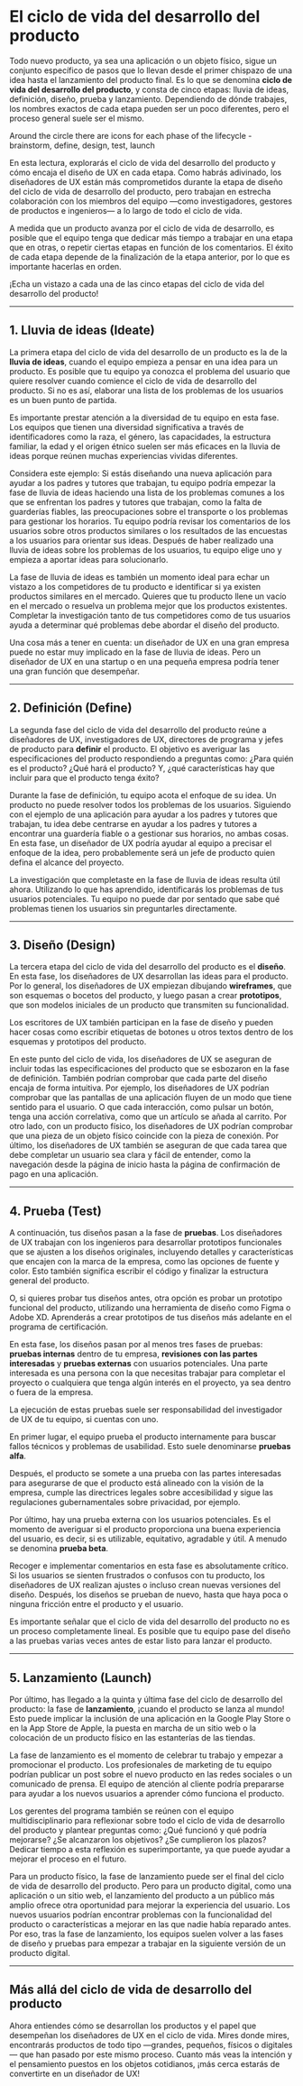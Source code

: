 # El ciclo de vida del desarrollo del producto

Todo nuevo producto, ya sea una aplicación o un objeto físico, sigue un conjunto específico de pasos que lo llevan desde el primer chispazo de una idea hasta el lanzamiento del producto final. Es lo que se denomina **ciclo de vida del desarrollo del producto**, y consta de cinco etapas: lluvia de ideas, definición, diseño, prueba y lanzamiento. Dependiendo de dónde trabajes, los nombres exactos de cada etapa pueden ser un poco diferentes, pero el proceso general suele ser el mismo.

Around the circle there are icons for each phase of the lifecycle - brainstorm, define, design, test, launch

En esta lectura, explorarás el ciclo de vida del desarrollo del producto y cómo encaja el diseño de UX en cada etapa. Como habrás adivinado, los diseñadores de UX están más comprometidos durante la etapa de diseño del ciclo de vida de desarrollo del producto, pero trabajan en estrecha colaboración con los miembros del equipo —como investigadores, gestores de productos e ingenieros— a lo largo de todo el ciclo de vida.

A medida que un producto avanza por el ciclo de vida de desarrollo, es posible que el equipo tenga que dedicar más tiempo a trabajar en una etapa que en otras, o repetir ciertas etapas en función de los comentarios. El éxito de cada etapa depende de la finalización de la etapa anterior, por lo que es importante hacerlas en orden.

¡Echa un vistazo a cada una de las cinco etapas del ciclo de vida del desarrollo del producto!

---

## 1. Lluvia de ideas (Ideate)

La primera etapa del ciclo de vida del desarrollo de un producto es la de la **lluvia de ideas**, cuando el equipo empieza a pensar en una idea para un producto. Es posible que tu equipo ya conozca el problema del usuario que quiere resolver cuando comience el ciclo de vida de desarrollo del producto. Si no es así, elaborar una lista de los problemas de los usuarios es un buen punto de partida.

Es importante prestar atención a la diversidad de tu equipo en esta fase. Los equipos que tienen una diversidad significativa a través de identificadores como la raza, el género, las capacidades, la estructura familiar, la edad y el origen étnico suelen ser más eficaces en la lluvia de ideas porque reúnen muchas experiencias vividas diferentes.

Considera este ejemplo: Si estás diseñando una nueva aplicación para ayudar a los padres y tutores que trabajan, tu equipo podría empezar la fase de lluvia de ideas haciendo una lista de los problemas comunes a los que se enfrentan los padres y tutores que trabajan, como la falta de guarderías fiables, las preocupaciones sobre el transporte o los problemas para gestionar los horarios. Tu equipo podría revisar los comentarios de los usuarios sobre otros productos similares o los resultados de las encuestas a los usuarios para orientar sus ideas. Después de haber realizado una lluvia de ideas sobre los problemas de los usuarios, tu equipo elige uno y empieza a aportar ideas para solucionarlo.

La fase de lluvia de ideas es también un momento ideal para echar un vistazo a los competidores de tu producto e identificar si ya existen productos similares en el mercado. Quieres que tu producto llene un vacío en el mercado o resuelva un problema mejor que los productos existentes. Completar la investigación tanto de tus competidores como de tus usuarios ayuda a determinar qué problemas debe abordar el diseño del producto.

Una cosa más a tener en cuenta: un diseñador de UX en una gran empresa puede no estar muy implicado en la fase de lluvia de ideas. Pero un diseñador de UX en una startup o en una pequeña empresa podría tener una gran función que desempeñar.

---

## 2. Definición (Define)

La segunda fase del ciclo de vida del desarrollo del producto reúne a diseñadores de UX, investigadores de UX, directores de programa y jefes de producto para **definir** el producto. El objetivo es averiguar las especificaciones del producto respondiendo a preguntas como: ¿Para quién es el producto? ¿Qué hará el producto? Y, ¿qué características hay que incluir para que el producto tenga éxito?

Durante la fase de definición, tu equipo acota el enfoque de su idea. Un producto no puede resolver todos los problemas de los usuarios. Siguiendo con el ejemplo de una aplicación para ayudar a los padres y tutores que trabajan, tu idea debe centrarse en ayudar a los padres y tutores a encontrar una guardería fiable o a gestionar sus horarios, no ambas cosas. En esta fase, un diseñador de UX podría ayudar al equipo a precisar el enfoque de la idea, pero probablemente será un jefe de producto quien defina el alcance del proyecto.

La investigación que completaste en la fase de lluvia de ideas resulta útil ahora. Utilizando lo que has aprendido, identificarás los problemas de tus usuarios potenciales. Tu equipo no puede dar por sentado que sabe qué problemas tienen los usuarios sin preguntarles directamente.

---

## 3. Diseño (Design)

La tercera etapa del ciclo de vida del desarrollo del producto es el **diseño**. En esta fase, los diseñadores de UX desarrollan las ideas para el producto. Por lo general, los diseñadores de UX empiezan dibujando **wireframes**, que son esquemas o bocetos del producto, y luego pasan a crear **prototipos**, que son modelos iniciales de un producto que transmiten su funcionalidad.

Los escritores de UX también participan en la fase de diseño y pueden hacer cosas como escribir etiquetas de botones u otros textos dentro de los esquemas y prototipos del producto.

En este punto del ciclo de vida, los diseñadores de UX se aseguran de incluir todas las especificaciones del producto que se esbozaron en la fase de definición. También podrían comprobar que cada parte del diseño encaja de forma intuitiva. Por ejemplo, los diseñadores de UX podrían comprobar que las pantallas de una aplicación fluyen de un modo que tiene sentido para el usuario. O que cada interacción, como pulsar un botón, tenga una acción correlativa, como que un artículo se añada al carrito. Por otro lado, con un producto físico, los diseñadores de UX podrían comprobar que una pieza de un objeto físico coincide con la pieza de conexión. Por último, los diseñadores de UX también se aseguran de que cada tarea que debe completar un usuario sea clara y fácil de entender, como la navegación desde la página de inicio hasta la página de confirmación de pago en una aplicación.

---

## 4. Prueba (Test)

A continuación, tus diseños pasan a la fase de **pruebas**. Los diseñadores de UX trabajan con los ingenieros para desarrollar prototipos funcionales que se ajusten a los diseños originales, incluyendo detalles y características que encajen con la marca de la empresa, como las opciones de fuente y color. Esto también significa escribir el código y finalizar la estructura general del producto.

O, si quieres probar tus diseños antes, otra opción es probar un prototipo funcional del producto, utilizando una herramienta de diseño como Figma o Adobe XD. Aprenderás a crear prototipos de tus diseños más adelante en el programa de certificación.

En esta fase, los diseños pasan por al menos tres fases de pruebas: **pruebas internas** dentro de tu empresa, **revisiones con las partes interesadas** y **pruebas externas** con usuarios potenciales. Una parte interesada es una persona con la que necesitas trabajar para completar el proyecto o cualquiera que tenga algún interés en el proyecto, ya sea dentro o fuera de la empresa.

La ejecución de estas pruebas suele ser responsabilidad del investigador de UX de tu equipo, si cuentas con uno.

En primer lugar, el equipo prueba el producto internamente para buscar fallos técnicos y problemas de usabilidad. Esto suele denominarse **pruebas alfa**.

Después, el producto se somete a una prueba con las partes interesadas para asegurarse de que el producto está alineado con la visión de la empresa, cumple las directrices legales sobre accesibilidad y sigue las regulaciones gubernamentales sobre privacidad, por ejemplo.

Por último, hay una prueba externa con los usuarios potenciales. Es el momento de averiguar si el producto proporciona una buena experiencia del usuario, es decir, si es utilizable, equitativo, agradable y útil. A menudo se denomina **prueba beta**.

Recoger e implementar comentarios en esta fase es absolutamente crítico. Si los usuarios se sienten frustrados o confusos con tu producto, los diseñadores de UX realizan ajustes o incluso crean nuevas versiones del diseño. Después, los diseños se prueban de nuevo, hasta que haya poca o ninguna fricción entre el producto y el usuario.

Es importante señalar que el ciclo de vida del desarrollo del producto no es un proceso completamente lineal. Es posible que tu equipo pase del diseño a las pruebas varias veces antes de estar listo para lanzar el producto.

---

## 5. Lanzamiento (Launch)

Por último, has llegado a la quinta y última fase del ciclo de desarrollo del producto: la fase de **lanzamiento**, ¡cuando el producto se lanza al mundo! Esto puede implicar la inclusión de una aplicación en la Google Play Store o en la App Store de Apple, la puesta en marcha de un sitio web o la colocación de un producto físico en las estanterías de las tiendas.

La fase de lanzamiento es el momento de celebrar tu trabajo y empezar a promocionar el producto. Los profesionales de marketing de tu equipo podrían publicar un post sobre el nuevo producto en las redes sociales o un comunicado de prensa. El equipo de atención al cliente podría prepararse para ayudar a los nuevos usuarios a aprender cómo funciona el producto.

Los gerentes del programa también se reúnen con el equipo multidisciplinario para reflexionar sobre todo el ciclo de vida de desarrollo del producto y plantear preguntas como: ¿Qué funcionó y qué podría mejorarse? ¿Se alcanzaron los objetivos? ¿Se cumplieron los plazos? Dedicar tiempo a esta reflexión es superimportante, ya que puede ayudar a mejorar el proceso en el futuro.

Para un producto físico, la fase de lanzamiento puede ser el final del ciclo de vida de desarrollo del producto. Pero para un producto digital, como una aplicación o un sitio web, el lanzamiento del producto a un público más amplio ofrece otra oportunidad para mejorar la experiencia del usuario. Los nuevos usuarios podrían encontrar problemas con la funcionalidad del producto o características a mejorar en las que nadie había reparado antes. Por eso, tras la fase de lanzamiento, los equipos suelen volver a las fases de diseño y pruebas para empezar a trabajar en la siguiente versión de un producto digital.

---

## Más allá del ciclo de vida de desarrollo del producto

Ahora entiendes cómo se desarrollan los productos y el papel que desempeñan los diseñadores de UX en el ciclo de vida. Mires donde mires, encontrarás productos de todo tipo —grandes, pequeños, físicos o digitales— que han pasado por este mismo proceso. Cuanto más veas la intención y el pensamiento puestos en los objetos cotidianos, ¡más cerca estarás de convertirte en un diseñador de UX!
